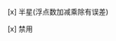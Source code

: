 [x] 半星(浮点数加减乘除有误差)
<!-- https://www.runoob.com/w3cnote/js-precision-problem-and-solution.html#:~:text=31-,%E5%85%B3%E4%BA%8E%20JavaScript%20%E6%B5%AE%E7%82%B9%E6%95%B0%E8%AE%A1%E7%AE%97%E7%B2%BE%E5%BA%A6%E4%B8%8D%E5%87%86%E7%A1%AE%E9%97%AE%E9%A2%98,-%E4%BB%8A%E5%A4%A9%E5%9C%A8%E8%AE%A1%E7%AE%97 -->
[x] 禁用
